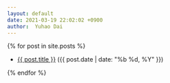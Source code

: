 ```yaml
---
layout: default
date: 2021-03-19 22:02:02 +0900
author:  Yuhao Dai
---
```


{% for post in site.posts %}
  * <a href="{{ post.url }}">{{ post.title }}</a>  ({{ post.date | date: "%b %d, %Y" }})

{% endfor %}
